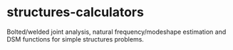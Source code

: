# structures-calculators
Bolted/welded joint analysis, natural frequency/modeshape estimation and DSM functions for simple structures problems.

